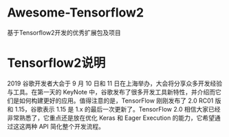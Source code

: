 # Awesome-Tensorflow2
基于Tensorflow2开发的优秀扩展包及项目

# Tensorflow2说明
2019 谷歌开发者大会于 9 月 10 日和 11 日在上海举办，大会将分享众多开发经验与工具。在第一天的 KeyNote 中，谷歌发布了很多开发工具新特性，并介绍而它们是如何构建更好的应用。值得注意的是，TensorFlow 刚刚发布了 2.0 RC01 版和 1.15，谷歌表示 1.15 是 1.x 的最后一次更新了。TensorFlow 2.0 相信大家已经非常熟悉了，它重点还是放在优化 Keras 和 Eager Execution 的能力，它希望通过这这两种 API 简化整个开发流程。

